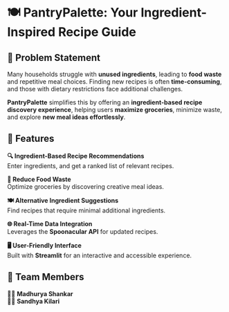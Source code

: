 # 🍽️ PantryPalette: Your Ingredient-Inspired Recipe Guide  

## 📌 Problem Statement  
Many households struggle with **unused ingredients**, leading to **food waste** and repetitive meal choices. Finding new recipes is often **time-consuming**, and those with dietary restrictions face additional challenges.  

**PantryPalette** simplifies this by offering an **ingredient-based recipe discovery experience**, helping users **maximize groceries**, minimize waste, and explore **new meal ideas effortlessly**.  

## 🚀 Features  
**🔍 Ingredient-Based Recipe Recommendations**  
   Enter ingredients, and get a ranked list of relevant recipes.  

**🌱 Reduce Food Waste**  
   Optimize groceries by discovering creative meal ideas.  

**🍽️ Alternative Ingredient Suggestions**  
   Find recipes that require minimal additional ingredients.  

**🌐 Real-Time Data Integration**  
   Leverages the **Spoonacular API** for updated recipes.  

**🖥️ User-Friendly Interface**  
   Built with **Streamlit** for an interactive and accessible experience.  

## 👥 Team Members  
👩‍💻 **Madhurya Shankar**  
👩‍💻 **Sandhya Kilari**
